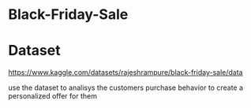 # Black-Friday-Sale
# Dataset 
https://www.kaggle.com/datasets/rajeshrampure/black-friday-sale/data

use the dataset to analisys the customers purchase behavior to create a personalized offer for them 
